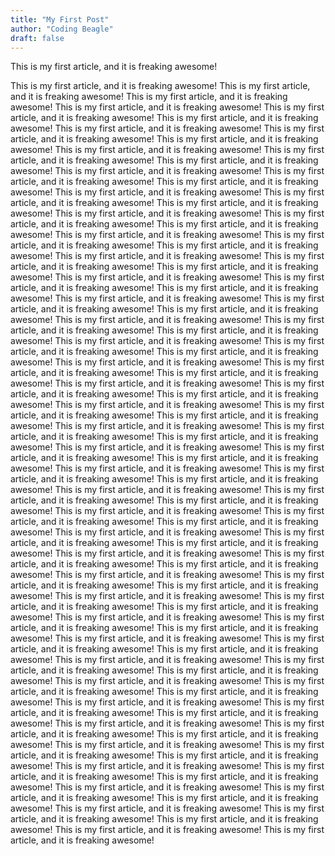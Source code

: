 ```yaml
---
title: "My First Post"
author: "Coding Beagle"
draft: false
---
```


This is my first article, and it is freaking awesome!

This is my first article, and it is freaking awesome! This is my first article, and it is freaking awesome! This is my first article, and it is freaking awesome! This is my first article, and it is freaking awesome! This is my first article, and it is freaking awesome! This is my first article, and it is freaking awesome! This is my first article, and it is freaking awesome! This is my first article, and it is freaking awesome! This is my first article, and it is freaking awesome! This is my first article, and it is freaking awesome! This is my first article, and it is freaking awesome! This is my first article, and it is freaking awesome! This is my first article, and it is freaking awesome! This is my first article, and it is freaking awesome! This is my first article, and it is freaking awesome! This is my first article, and it is freaking awesome! This is my first article, and it is freaking awesome! This is my first article, and it is freaking awesome! This is my first article, and it is freaking awesome! This is my first article, and it is freaking awesome! This is my first article, and it is freaking awesome! This is my first article, and it is freaking awesome! This is my first article, and it is freaking awesome! This is my first article, and it is freaking awesome! This is my first article, and it is freaking awesome! This is my first article, and it is freaking awesome! This is my first article, and it is freaking awesome! This is my first article, and it is freaking awesome! This is my first article, and it is freaking awesome! This is my first article, and it is freaking awesome! This is my first article, and it is freaking awesome! This is my first article, and it is freaking awesome! This is my first article, and it is freaking awesome! This is my first article, and it is freaking awesome! This is my first article, and it is freaking awesome! This is my first article, and it is freaking awesome! This is my first article, and it is freaking awesome! This is my first article, and it is freaking awesome! This is my first article, and it is freaking awesome! This is my first article, and it is freaking awesome! This is my first article, and it is freaking awesome! This is my first article, and it is freaking awesome! This is my first article, and it is freaking awesome! This is my first article, and it is freaking awesome! This is my first article, and it is freaking awesome! This is my first article, and it is freaking awesome! This is my first article, and it is freaking awesome! This is my first article, and it is freaking awesome! This is my first article, and it is freaking awesome! This is my first article, and it is freaking awesome! This is my first article, and it is freaking awesome! This is my first article, and it is freaking awesome! This is my first article, and it is freaking awesome! This is my first article, and it is freaking awesome! This is my first article, and it is freaking awesome! This is my first article, and it is freaking awesome! This is my first article, and it is freaking awesome! This is my first article, and it is freaking awesome! This is my first article, and it is freaking awesome! This is my first article, and it is freaking awesome! This is my first article, and it is freaking awesome! This is my first article, and it is freaking awesome! This is my first article, and it is freaking awesome! This is my first article, and it is freaking awesome! This is my first article, and it is freaking awesome! This is my first article, and it is freaking awesome! This is my first article, and it is freaking awesome! This is my first article, and it is freaking awesome! This is my first article, and it is freaking awesome! This is my first article, and it is freaking awesome! This is my first article, and it is freaking awesome! This is my first article, and it is freaking awesome! This is my first article, and it is freaking awesome! This is my first article, and it is freaking awesome! This is my first article, and it is freaking awesome! This is my first article, and it is freaking awesome! This is my first article, and it is freaking awesome! This is my first article, and it is freaking awesome! This is my first article, and it is freaking awesome! This is my first article, and it is freaking awesome! This is my first article, and it is freaking awesome! This is my first article, and it is freaking awesome! This is my first article, and it is freaking awesome! This is my first article, and it is freaking awesome! This is my first article, and it is freaking awesome! This is my first article, and it is freaking awesome! This is my first article, and it is freaking awesome! This is my first article, and it is freaking awesome! This is my first article, and it is freaking awesome! This is my first article, and it is freaking awesome! This is my first article, and it is freaking awesome! This is my first article, and it is freaking awesome! This is my first article, and it is freaking awesome! This is my first article, and it is freaking awesome! This is my first article, and it is freaking awesome! This is my first article, and it is freaking awesome! This is my first article, and it is freaking awesome! This is my first article, and it is freaking awesome! This is my first article, and it is freaking awesome! This is my first article, and it is freaking awesome! This is my first article, and it is freaking awesome! This is my first article, and it is freaking awesome! This is my first article, and it is freaking awesome! This is my first article, and it is freaking awesome! This is my first article, and it is freaking awesome! This is my first article, and it is freaking awesome! This is my first article, and it is freaking awesome! 